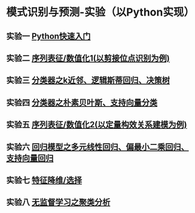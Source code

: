 # 模式识别与预测-实验（以Python实现）

## 实验一 [Python快速入门](https://github.com/ZhijunBioinf/Pattern-Recognition-and-Prediction/blob/master/Lab1_PythonLearning/PythonLearning.md)

## 实验二 [序列表征/数值化1(以剪接位点识别为例)](https://github.com/ZhijunBioinf/Pattern-Recognition-and-Prediction/blob/master/Lab2_SplicingSequencesCoding/sequence_coding.md)

## 实验三 [分类器之k近邻、逻辑斯蒂回归、决策树](https://github.com/ZhijunBioinf/Pattern-Recognition-and-Prediction/blob/master/Lab3_Classifiers_KNN-LR-DT/classifiers1.md)

## 实验四 [分类器之朴素贝叶斯、支持向量分类](https://github.com/ZhijunBioinf/Pattern-Recognition-and-Prediction/blob/master/Lab4_Classifiers_Bayes-SVM/classifiers2.md)

## 实验五 [序列表征/数值化2(以定量构效关系建模为例)](https://github.com/ZhijunBioinf/Pattern-Recognition-and-Prediction/blob/master/Lab5_PeptideSequencesCoding/sequence_coding2.md)

## 实验六 [回归模型之多元线性回归、偏最小二乘回归、支持向量回归](https://github.com/ZhijunBioinf/Pattern-Recognition-and-Prediction/blob/master/Lab6_Regression_MLR-PLSR-SVR/regress1.md)

## 实验七 [特征降维/选择](https://github.com/ZhijunBioinf/Pattern-Recognition-and-Prediction/blob/master/Lab7_FeatureReduction/dimReduction.md)

## 实验八 [无监督学习之聚类分析](./Lab8_UnsupervisedLearning/Clustering.md)

